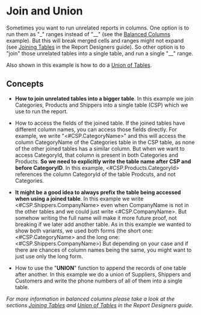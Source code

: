 # Join and Union

Sometimes you want to run unrelated reports in columns. One option is to
run them as "\_" ranges instead of "\_\_" (see the [Balanced Columns](https://doc.tmssoftware.com/flexcel/net/samples/csharp/netframework/reports/balanced-columns/index.html)
example). But this will break merged cells and ranges might not expand
(see [Joining Tables](https://doc.tmssoftware.com/flexcel/net/guides/reports-designer-guide.html#joining-tables) in the Report Designers guide). So other
option is to "join" those unrelated tables into a single table, and run
a single "\_\_" range.

Also shown in this example is how to do a [Union of Tables](https://doc.tmssoftware.com/flexcel/net/guides/reports-designer-guide.html#union-of-tables).

## Concepts

- **How to join unrelated tables into a bigger table**. In this
  example we join Categories, Products and Shippers into a single
  table (CSP) which we use to run the report.

- How to access the fields of the joined table. If the joined tables
  have different column names, you can access those fields directly.
  For example, we write "\<\#CSP.CategoryName\>" and this will
  access the column CategoryName of the Categories table in the CSP
  table, as none of the other joined tables has a similar column.
  But when we want to access CategoryId, that column is present in
  both Categories and Products. **So we need to explicitly write the
  table name after CSP and before CategoryID**. In this example,
  \<\#CSP.Products.CategoryId\> references the column CategoryId of
  the table Prodcuts, and not Categories.

- **It might be a good idea to always prefix the table being accessed
  when using a joined table**. In this example we write
  \<\#CSP.Shippers.CompanyName\> even when CompanyName is not in the
  other tables and we could just write \<\#CSP.CompanyName\>. But
  somehow writing the full name will make it more future proof, not
  breaking if we later add another table. As in this example we
  wanted to show both variants, we used both forms (the short one:
  \<\#CSP.CategoryName\> and the long one:
  \<\#CSP.Shippers.CompanyName\>) But depending on your case and if
  there are chances of column names being the same, you might want
  to just use only the long form.

- How to use the "**UNION**" function to append the records of one
  table after another. In this example we do a union of Suppliers,
  Shippers and Customers and write the phone numbers of all of them
  into a single table.

*For more information in balanced columns please take a look at the
sections [Joining Tables](https://doc.tmssoftware.com/flexcel/net/guides/reports-designer-guide.html#joining-tables) and [Union of Tables](https://doc.tmssoftware.com/flexcel/net/guides/reports-designer-guide.html#union-of-tables) in the Report Designers guide.*
